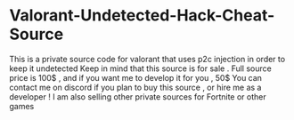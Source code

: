 # Valorant-Undetected-Hack-Cheat-Source
This is a private source code for valorant that uses p2c injection in order to keep it undetected   Keep in mind that this source is for sale . Full source price is 100$ , and if you want me to develop it for you , 50$   You can contact me on discord if you plan to buy this source , or hire me as a developer !  I am also selling other private sources for Fortnite or other games
